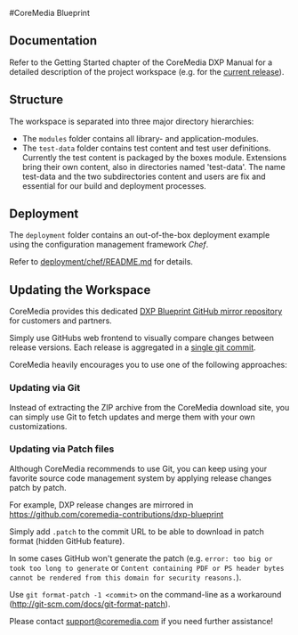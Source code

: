 #CoreMedia Blueprint

## Documentation

Refer to the Getting Started chapter of the CoreMedia DXP Manual for a detailed description of the project workspace
(e.g. for the [current release](https://documentation.coremedia.com/livecontext-3-for-ibm-wcs/current/manuals/coremedia-en/webhelp/content/Getting_started.html)).

## Structure

The workspace is separated into three major directory hierarchies:

* The `modules` folder contains all library- and application-modules.
* The `test-data` folder contains test content and test user definitions. Currently the test content is packaged by 
the boxes module.  Extensions bring their own content, also in directories named 'test-data'.  The name test-data and
the two subdirectories content and users are fix and essential for our build and deployment processes.

## Deployment

The `deployment` folder contains an out-of-the-box deployment example using the configuration management framework _Chef_.

Refer to [deployment/chef/README.md](./deployment/chef/README.md) for details.

## Updating the Workspace

CoreMedia provides this dedicated [DXP Blueprint GitHub mirror repository](https://github.com/coremedia-contributions/dxp-blueprint) for customers and partners.

Simply use GitHubs web frontend to visually compare changes between release versions. Each release is aggregated in a [single git commit](https://github.com/coremedia-contributions/dxp-blueprint/commits/master).

CoreMedia heavily encourages you to use one of the following approaches:

### Updating via Git

Instead of extracting the ZIP archive from the CoreMedia download site, you can simply use Git to fetch updates and merge them with your own customizations.

### Updating via Patch files

Although CoreMedia recommends to use Git, you can keep using your favorite source code management system by applying release changes patch by patch.

For example, DXP release changes are mirrored in https://github.com/coremedia-contributions/dxp-blueprint

Simply add ``.patch`` to the commit URL to be able to download in patch format (hidden GitHub feature).

In some cases GitHub won't generate the patch (e.g. `error: too big or took too long to generate` or `Content containing PDF or PS header bytes cannot be rendered from this domain for security reasons.`).

Use ``git format-patch -1 <commit>`` on the command-line as a workaround (<http://git-scm.com/docs/git-format-patch>).

Please contact [support@coremedia.com](mailto:support@coremedia.com) if you need further assistance!

